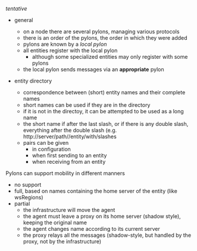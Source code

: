 

*tentative*


* general
    * on a node there are several pylons, managing various protocols
    * there is an order of the pylons, the order in which they were added
    * pylons are known by a *local pylon*
    * all entities register with the local pylon
        * although some specialized entities may only register with some pylons
    * the local pylon sends messages via an **appropriate** pylon


* entity directory
    * correspondence between (short) entity names and their complete names
    * short names can be used if they are in the directory
    * if it is not in the directoy, it can be attempted to be used as a long name
    * the short name if after the last slash, or if there is any double slash, everything after the double slash (e.g. http://server/path//entity/with/slashes
    * pairs can be given
      * in configuration
      * when first sending to an entity
      * when receiving from an entity

      
      
Pylons can support mobility in different manners
  * no support
  * full, based on names containing the home server of the entity (like wsRegions)
  * partial
    * the infrastructure will move the agent
    * the agent must leave a proxy on its home server (shadow style), keeping the original name
    * the agent changes name according to its current server
    * the proxy relays all the messages (shadow-style, but handled by the proxy, not by the infrastructure)
    